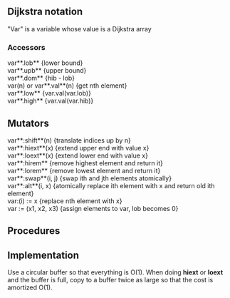 ## Dijkstra notation

"Var" is a variable whose value is a Dijkstra array

### Accessors

var**.lob** {lower bound}  
var**.upb** {upper bound}  
var**.dom** {hib - lob}  
var(n) or var**.val**(n) {get nth element}  
var**.low** {var.val(var.lob)}  
var**.high** {var.val(var.hib)}  

## Mutators

var**:shift**(n) {translate indices up by n}  
var**:hiext**(x) {extend upper end with value x}  
var**:loext**(x) {extend lower end with value x}  
var**:hirem** {remove highest element and return it}  
var**:lorem** {remove lowest element and return it}  
var**:swap**(i, j) {swap ith and jth elements atomically}  
var**:alt**(i, x) {atomically replace ith element with x and return old ith element}  
var:(i) := x {replace nth element with x}  
var := (x1, x2, x3) {assign elements to var, lob becomes 0}

## Procedures

## Implementation

Use a circular buffer so that everything is O(1).
When doing **hiext** or **loext** and the buffer is full,
copy to a buffer twice as large so that the cost is amortized O(1).
